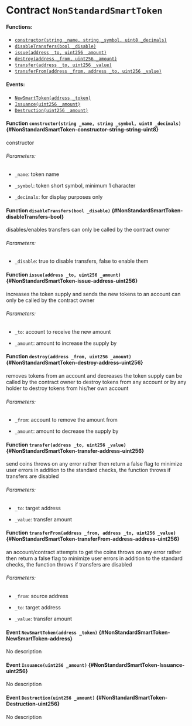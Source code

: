 # Contract `NonStandardSmartToken`



#### Functions:
- [`constructor(string _name, string _symbol, uint8 _decimals)`](#NonStandardSmartToken-constructor-string-string-uint8)
- [`disableTransfers(bool _disable)`](#NonStandardSmartToken-disableTransfers-bool)
- [`issue(address _to, uint256 _amount)`](#NonStandardSmartToken-issue-address-uint256)
- [`destroy(address _from, uint256 _amount)`](#NonStandardSmartToken-destroy-address-uint256)
- [`transfer(address _to, uint256 _value)`](#NonStandardSmartToken-transfer-address-uint256)
- [`transferFrom(address _from, address _to, uint256 _value)`](#NonStandardSmartToken-transferFrom-address-address-uint256)

#### Events:
- [`NewSmartToken(address _token)`](#NonStandardSmartToken-NewSmartToken-address)
- [`Issuance(uint256 _amount)`](#NonStandardSmartToken-Issuance-uint256)
- [`Destruction(uint256 _amount)`](#NonStandardSmartToken-Destruction-uint256)

#### Function `constructor(string _name, string _symbol, uint8 _decimals)` {#NonStandardSmartToken-constructor-string-string-uint8}
constructor

###### Parameters:
- `_name`:       token name

- `_symbol`:     token short symbol, minimum 1 character

- `_decimals`:   for display purposes only
#### Function `disableTransfers(bool _disable)` {#NonStandardSmartToken-disableTransfers-bool}
disables/enables transfers
can only be called by the contract owner

###### Parameters:
- `_disable`:    true to disable transfers, false to enable them
#### Function `issue(address _to, uint256 _amount)` {#NonStandardSmartToken-issue-address-uint256}
increases the token supply and sends the new tokens to an account
can only be called by the contract owner

###### Parameters:
- `_to`:         account to receive the new amount

- `_amount`:     amount to increase the supply by
#### Function `destroy(address _from, uint256 _amount)` {#NonStandardSmartToken-destroy-address-uint256}
removes tokens from an account and decreases the token supply
can be called by the contract owner to destroy tokens from any account or by any holder to destroy tokens from his/her own account

###### Parameters:
- `_from`:       account to remove the amount from

- `_amount`:     amount to decrease the supply by
#### Function `transfer(address _to, uint256 _value)` {#NonStandardSmartToken-transfer-address-uint256}
send coins
throws on any error rather then return a false flag to minimize user errors
in addition to the standard checks, the function throws if transfers are disabled

###### Parameters:
- `_to`:      target address

- `_value`:   transfer amount
#### Function `transferFrom(address _from, address _to, uint256 _value)` {#NonStandardSmartToken-transferFrom-address-address-uint256}
an account/contract attempts to get the coins
throws on any error rather then return a false flag to minimize user errors
in addition to the standard checks, the function throws if transfers are disabled

###### Parameters:
- `_from`:    source address

- `_to`:      target address

- `_value`:   transfer amount

#### Event `NewSmartToken(address _token)` {#NonStandardSmartToken-NewSmartToken-address}
No description
#### Event `Issuance(uint256 _amount)` {#NonStandardSmartToken-Issuance-uint256}
No description
#### Event `Destruction(uint256 _amount)` {#NonStandardSmartToken-Destruction-uint256}
No description

